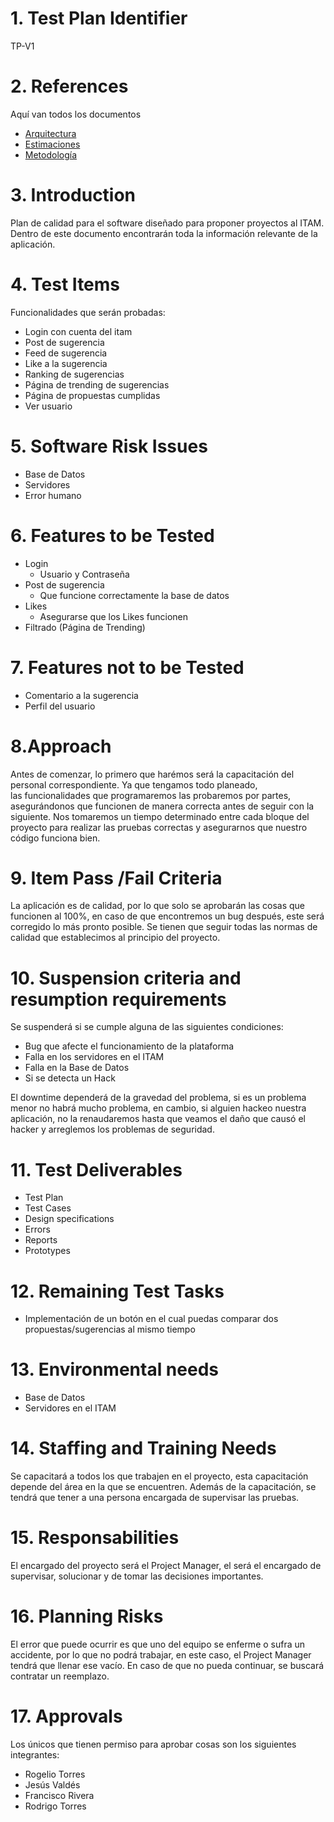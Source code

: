 # 1.	Test Plan Identifier
TP-V1

# 2.	References 
Aquí van todos los documentos
* [Arquitectura](Arquitectura.md)
* [Estimaciones](EstimacionesAguilasPF.xlsx)
* [Metodología](Metodologia.md)


# 3. Introduction
Plan de calidad para el software diseñado para proponer proyectos al ITAM. Dentro de este documento encontrarán toda la información relevante de la aplicación.

# 4. Test Items
Funcionalidades que serán probadas:
*	Login con cuenta del itam
*	Post de sugerencia
*	Feed de sugerencia
*	Like a la sugerencia
*	Ranking de sugerencias
*	Página de trending de sugerencias
*	Página de propuestas cumplidas
*	Ver usuario

# 5. Software Risk Issues
*	Base de Datos
*	Servidores
*	Error humano

# 6. Features to be Tested
*	Login
  	* Usuario y Contraseña
* Post de sugerencia
    *	Que funcione correctamente la base de datos
*	Likes
    * Asegurarse que los Likes funcionen
*	Filtrado (Página de Trending)

# 7. Features not to be Tested
*	Comentario a la sugerencia
*	Perfil del usuario

# 8.Approach
Antes de comenzar, lo primero que harémos será la capacitación del personal correspondiente. Ya que tengamos todo planeado,  
las funcionalidades que programaremos las probaremos por partes, asegurándonos que funcionen de manera correcta antes de seguir con la siguiente.
Nos tomaremos un tiempo determinado entre cada bloque del proyecto para realizar las pruebas correctas y asegurarnos que nuestro código funciona bien.


# 9. Item Pass /Fail Criteria 
La aplicación es de calidad, por lo que solo se aprobarán las cosas que funcionen al 100%, en caso de que encontremos un bug después, este será corregido lo más pronto posible.
Se tienen que seguir todas las normas de calidad que establecimos al principio del proyecto.

# 10. Suspension criteria and resumption requirements
Se suspenderá si se cumple alguna de las siguientes condiciones:
*	Bug que afecte el funcionamiento de la plataforma
*	Falla en los servidores en el ITAM
*	Falla en la Base de Datos
*	Si se detecta un Hack

El downtime dependerá de la gravedad del problema, si es un problema menor no habrá mucho problema, en cambio, si alguien hackeo nuestra aplicación, no la renaudaremos hasta que veamos el daño que causó el hacker y arreglemos los problemas de seguridad. 

# 11. Test Deliverables
*	Test Plan
*	Test Cases
*	Design specifications
*	Errors
*	Reports
*	Prototypes

# 12. Remaining Test Tasks
*	Implementación de un botón en el cual puedas comparar dos propuestas/sugerencias al mismo tiempo


# 13. Environmental needs
*	Base de Datos
*	Servidores en el ITAM

# 14.	Staffing and Training Needs

Se capacitará a todos los que trabajen en el proyecto, esta capacitación depende del área en la que se encuentren. Además de la capacitación, se tendrá que tener a una persona encargada de supervisar las pruebas.

# 15.	Responsabilities
El encargado del proyecto será el Project Manager, el será el encargado de supervisar, solucionar y de tomar las decisiones importantes.

# 16.	Planning Risks
El error que puede ocurrir es que uno del equipo se enferme o sufra un accidente, por lo que no podrá trabajar, en este caso, el Project Manager tendrá que llenar ese vacío. En caso de que no pueda continuar, se buscará contratar un reemplazo.

# 17.	Approvals
Los únicos que tienen permiso para aprobar cosas son los siguientes integrantes:
*	Rogelio Torres
*	Jesús Valdés
*	Francisco Rivera
*	Rodrigo Torres






